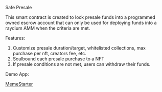 Safe Presale

This smart contract is created to lock presale funds into a programmed owned escrow account that can only be used for deploying funds into a raydium AMM when the criteria are met.

Features:
1. Customize presale duration/target, whitelisted collections, max purchase per nft, creators fee, etc.
2. Soulbound each presale purchase to a NFT
3. If presale conditions are not met, users can withdraw their funds.

Demo App:

[MemeStarter](https://www.memestarter.app)
   

